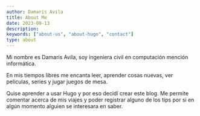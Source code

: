 ```yaml
---
author: Damaris Avila
title: About Me
date: 2023-09-13
description:
keywords: ["about-us", "about-hugo", "contact"]
type: about
---
```


Mi nombre es Damaris Avila, soy ingeniera civil en computación mención informática.

En mis tiempos libres me encanta leer, aprender cosas nuevas, ver peliculas, series y jugar juegos de mesa.

Quise aprender a usar Hugo y por eso decidí crear este blog. Me permite comentar acerca de mis viajes y poder registrar alguno de los tips por si en algún momento alguien se interesara en saber.


